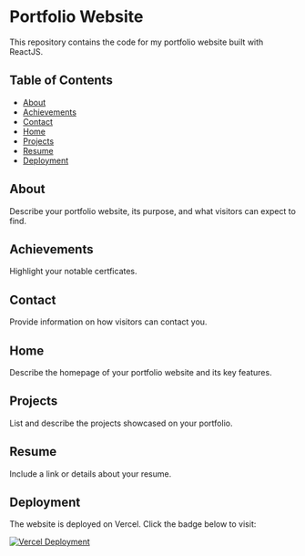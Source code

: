 # Portfolio Website
This repository contains the code for my portfolio website built with ReactJS.

## Table of Contents

- [About](#about)
- [Achievements](#achievements)
- [Contact](#contact)
- [Home](#home)
- [Projects](#projects)
- [Resume](#resume)
- [Deployment](#deployment)

## About
Describe your portfolio website, its purpose, and what visitors can expect to find.

## Achievements
Highlight your notable certficates.

## Contact
Provide information on how visitors can contact you.

## Home
Describe the homepage of your portfolio website and its key features.

## Projects
List and describe the projects showcased on your portfolio.

## Resume
Include a link or details about your resume.

## Deployment
The website is deployed on Vercel. Click the badge below to visit:

[![Vercel Deployment](https://vercel.com/button)](https://susma-porfolio.vercel.app/)
